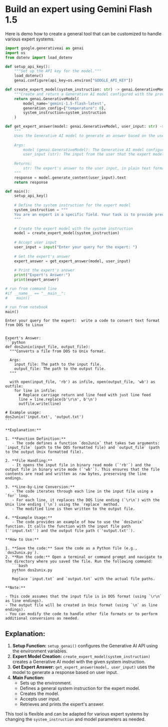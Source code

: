 # Build an expert using Gemini Flash 1.5 

Here is demo how to create a general tool that can be customized to handle various expert systems.


```python
import google.generativeai as genai
import os
from dotenv import load_dotenv

def setup_api_key():
    """Set up the API key for the model."""
    load_dotenv()
    genai.configure(api_key=os.environ["GOOGLE_API_KEY"])

def create_expert_model(system_instruction: str) -> genai.GenerativeModel:
    """Create and return a Generative AI model configured with the provided system instruction."""
    return genai.GenerativeModel(
        model_name='gemini-1.5-flash-latest',
        generation_config={"temperature": 0},
        system_instruction=system_instruction
    )

def get_expert_answer(model: genai.GenerativeModel, user_input: str) -> str:
    """
    Uses the Generative AI model to generate an answer based on the user input.
    
    Args:
        model (genai.GenerativeModel): The Generative AI model configured with the system instruction.
        user_input (str): The input from the user that the expert model will respond to.
    
    Returns:
        str: The expert's answer to the user input, in plain text format.
    """
    response = model.generate_content(user_input).text
    return response

def main():
    setup_api_key()
    
    # Define the system instruction for the expert model
    system_instruction = """
    You are an expert in a specific field. Your task is to provide precise, detailed, and well-informed answers based on the user input.
    """
    
    # Create the expert model with the system instruction
    model = create_expert_model(system_instruction)
    
    # Accept user input
    user_input = input("Enter your query for the expert: ")
    
    # Get the expert's answer
    expert_answer = get_expert_answer(model, user_input)
    
    # Print the expert's answer
    print("Expert's Answer:")
    print(expert_answer)

# run from command line
#if __name__ == "__main__":
#    main()

# run from notebook
main()
```

    Enter your query for the expert:  write a code to convert text format from DOS to Linux


    Expert's Answer:
    ```python
    def dos2unix(input_file, output_file):
      """Converts a file from DOS to Unix format.
    
      Args:
        input_file: The path to the input file.
        output_file: The path to the output file.
      """
    
      with open(input_file, 'rb') as infile, open(output_file, 'wb') as outfile:
        for line in infile:
          # Replace carriage return and line feed with just line feed
          line = line.replace(b'\r\n', b'\n')
          outfile.write(line)
    
    # Example usage:
    dos2unix('input.txt', 'output.txt')
    ```
    
    **Explanation:**
    
    1. **Function Definition:**
       - The code defines a function `dos2unix` that takes two arguments: `input_file` (path to the DOS formatted file) and `output_file` (path to the output Unix formatted file).
    
    2. **File Handling:**
       - It opens the input file in binary read mode (`'rb'`) and the output file in binary write mode (`'wb'`). This ensures that the file contents are read and written as raw bytes, preserving the line endings.
    
    3. **Line-by-Line Conversion:**
       - The code iterates through each line in the input file using a `for` loop.
       - For each line, it replaces the DOS line ending (`\r\n`) with the Unix line ending (`\n`) using the `replace` method.
       - The modified line is then written to the output file.
    
    4. **Example Usage:**
       - The code provides an example of how to use the `dos2unix` function. It calls the function with the input file path (`'input.txt'`) and the output file path (`'output.txt'`).
    
    **How to Use:**
    
    1. **Save the code:** Save the code as a Python file (e.g., `dos2unix.py`).
    2. **Run the code:** Open a terminal or command prompt and navigate to the directory where you saved the file. Run the following command:
       ```bash
       python dos2unix.py
       ```
       Replace `input.txt` and `output.txt` with the actual file paths.
    
    **Note:**
    
    - This code assumes that the input file is in DOS format (using `\r\n` as line endings).
    - The output file will be created in Unix format (using `\n` as line endings).
    - You can modify the code to handle other file formats or to perform additional conversions as needed.
    


## Explanation:
1. **Setup Function:** `setup_genai()` configures the Generative AI API using the environment variables.
2. **Expert Model Creation:** `create_expert_model(system_instruction)` creates a Generative AI model with the given system instruction.
3. **Get Expert Answer:** `get_expert_answer(model, user_input)` uses the model to generate a response based on user input.
4. **Main Function:** 
   - Sets up the environment.
   - Defines a general system instruction for the expert model.
   - Creates the model.
   - Accepts user input.
   - Retrieves and prints the expert's answer.

This tool is flexible and can be adapted for various expert systems by changing the `system_instruction` and model parameters as needed.
